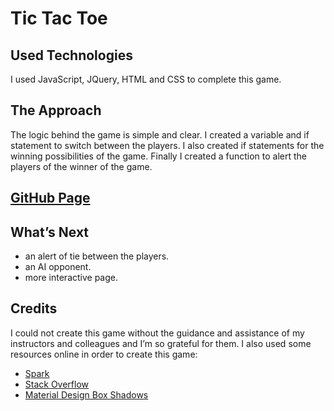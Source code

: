 # Tic Tac Toe 

## Used Technologies

 I used JavaScript, JQuery, HTML and CSS to complete this game. 

## The Approach

The logic behind the game is simple and clear. I created a variable and if statement to switch between the players. I also created if statements for the winning possibilities of the game. Finally I created a function to alert the players of the winner of the game.  

## [GitHub Page](https://hayamam.github.io/Tic-Tac-Toe-/game.html)

## What’s Next
*  an alert of tie between the players.
*  an AI opponent. 
*  more interactive page. 

## Credits
I could not create this game without the guidance and assistance of my instructors and colleagues and I’m so grateful for them.  I also used some resources online in order to create this game: 
* [Spark](https://spark.adobe.com/sp)
* [Stack Overflow](https://stackoverflow.com/questions/10761467/setting-an-image-as-a-footer-background-in-css)
* [Material Design Box Shadows](https://codepen.io/sdthornton/pen/wBZdXq)

